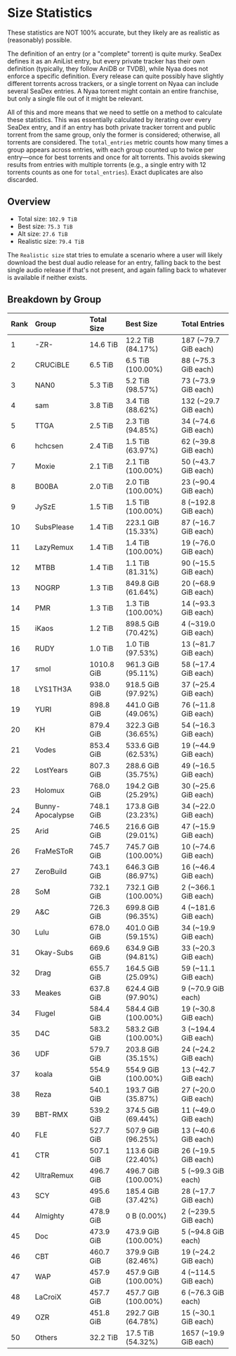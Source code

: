 # Size Statistics

These statistics are NOT 100% accurate, but they likely are as realistic as (reasonably) possible.

The definition of an entry (or a "complete" torrent) is quite murky. SeaDex defines it as an AniList entry, but every private tracker has their own definition (typically, they follow AniDB or TVDB), while Nyaa does not enforce a specific definition. Every release can quite possibly have slightly different torrents across trackers, or a single torrent on Nyaa can include several SeaDex entries. A Nyaa torrent might contain an entire franchise, but only a single file out of it might be relevant.

All of this and more means that we need to settle on a method to calculate these statistics. This was essentially calculated by iterating over every SeaDex entry, and if an entry has both private tracker torrent and public torrent from the same group, only the former is considered; otherwise, all torrents are considered. The `total_entries` metric counts how many times a group appears across entries, with each group counted up to twice per entry—once for best torrents and once for alt torrents. This avoids skewing results from entries with multiple torrents (e.g., a single entry with 12 torrents counts as one for `total_entries`). Exact duplicates are also discarded.

## Overview

- Total size: `102.9 TiB`
- Best size: `75.3 TiB`
- Alt size: `27.6 TiB`
- Realistic size: `79.4 TiB`

The `Realistic size` stat tries to emulate a scenario where a user will likely download the best dual audio release for an entry, falling back to the best single audio release if that's not present, and again falling back to whatever is available if neither exists.


## Breakdown by Group

| Rank | Group            | Total Size | Best Size           | Total Entries         |
| :----| :----------------| :----------| :-------------------| :---------------------|
| 1    | -ZR-             | 14.6 TiB   | 12.2 TiB (84.17%)   | 187 (~79.7 GiB each)  |
| 2    | CRUCiBLE         | 6.5 TiB    | 6.5 TiB (100.00%)   | 88 (~75.3 GiB each)   |
| 3    | NAN0             | 5.3 TiB    | 5.2 TiB (98.57%)    | 73 (~73.9 GiB each)   |
| 4    | sam              | 3.8 TiB    | 3.4 TiB (88.62%)    | 132 (~29.7 GiB each)  |
| 5    | TTGA             | 2.5 TiB    | 2.3 TiB (94.85%)    | 34 (~74.6 GiB each)   |
| 6    | hchcsen          | 2.4 TiB    | 1.5 TiB (63.97%)    | 62 (~39.8 GiB each)   |
| 7    | Moxie            | 2.1 TiB    | 2.1 TiB (100.00%)   | 50 (~43.7 GiB each)   |
| 8    | B00BA            | 2.0 TiB    | 2.0 TiB (100.00%)   | 23 (~90.4 GiB each)   |
| 9    | JySzE            | 1.5 TiB    | 1.5 TiB (100.00%)   | 8 (~192.8 GiB each)   |
| 10   | SubsPlease       | 1.4 TiB    | 223.1 GiB (15.33%)  | 87 (~16.7 GiB each)   |
| 11   | LazyRemux        | 1.4 TiB    | 1.4 TiB (100.00%)   | 19 (~76.0 GiB each)   |
| 12   | MTBB             | 1.4 TiB    | 1.1 TiB (81.31%)    | 90 (~15.5 GiB each)   |
| 13   | NOGRP            | 1.3 TiB    | 849.8 GiB (61.64%)  | 20 (~68.9 GiB each)   |
| 14   | PMR              | 1.3 TiB    | 1.3 TiB (100.00%)   | 14 (~93.3 GiB each)   |
| 15   | iKaos            | 1.2 TiB    | 898.5 GiB (70.42%)  | 4 (~319.0 GiB each)   |
| 16   | RUDY             | 1.0 TiB    | 1.0 TiB (97.53%)    | 13 (~81.7 GiB each)   |
| 17   | smol             | 1010.8 GiB | 961.3 GiB (95.11%)  | 58 (~17.4 GiB each)   |
| 18   | LYS1TH3A         | 938.0 GiB  | 918.5 GiB (97.92%)  | 37 (~25.4 GiB each)   |
| 19   | YURI             | 898.8 GiB  | 441.0 GiB (49.06%)  | 76 (~11.8 GiB each)   |
| 20   | KH               | 879.4 GiB  | 322.3 GiB (36.65%)  | 54 (~16.3 GiB each)   |
| 21   | Vodes            | 853.4 GiB  | 533.6 GiB (62.53%)  | 19 (~44.9 GiB each)   |
| 22   | LostYears        | 807.3 GiB  | 288.6 GiB (35.75%)  | 49 (~16.5 GiB each)   |
| 23   | Holomux          | 768.0 GiB  | 194.2 GiB (25.29%)  | 30 (~25.6 GiB each)   |
| 24   | Bunny-Apocalypse | 748.1 GiB  | 173.8 GiB (23.23%)  | 34 (~22.0 GiB each)   |
| 25   | Arid             | 746.5 GiB  | 216.6 GiB (29.01%)  | 47 (~15.9 GiB each)   |
| 26   | FraMeSToR        | 745.7 GiB  | 745.7 GiB (100.00%) | 10 (~74.6 GiB each)   |
| 27   | ZeroBuild        | 743.1 GiB  | 646.3 GiB (86.97%)  | 16 (~46.4 GiB each)   |
| 28   | SoM              | 732.1 GiB  | 732.1 GiB (100.00%) | 2 (~366.1 GiB each)   |
| 29   | A&C              | 726.3 GiB  | 699.8 GiB (96.35%)  | 4 (~181.6 GiB each)   |
| 30   | Lulu             | 678.0 GiB  | 401.0 GiB (59.15%)  | 34 (~19.9 GiB each)   |
| 31   | Okay-Subs        | 669.6 GiB  | 634.9 GiB (94.81%)  | 33 (~20.3 GiB each)   |
| 32   | Drag             | 655.7 GiB  | 164.5 GiB (25.09%)  | 59 (~11.1 GiB each)   |
| 33   | Meakes           | 637.8 GiB  | 624.4 GiB (97.90%)  | 9 (~70.9 GiB each)    |
| 34   | Flugel           | 584.4 GiB  | 584.4 GiB (100.00%) | 19 (~30.8 GiB each)   |
| 35   | D4C              | 583.2 GiB  | 583.2 GiB (100.00%) | 3 (~194.4 GiB each)   |
| 36   | UDF              | 579.7 GiB  | 203.8 GiB (35.15%)  | 24 (~24.2 GiB each)   |
| 37   | koala            | 554.9 GiB  | 554.9 GiB (100.00%) | 13 (~42.7 GiB each)   |
| 38   | Reza             | 540.1 GiB  | 193.7 GiB (35.87%)  | 27 (~20.0 GiB each)   |
| 39   | BBT-RMX          | 539.2 GiB  | 374.5 GiB (69.44%)  | 11 (~49.0 GiB each)   |
| 40   | FLE              | 527.7 GiB  | 507.9 GiB (96.25%)  | 13 (~40.6 GiB each)   |
| 41   | CTR              | 507.1 GiB  | 113.6 GiB (22.40%)  | 26 (~19.5 GiB each)   |
| 42   | UltraRemux       | 496.7 GiB  | 496.7 GiB (100.00%) | 5 (~99.3 GiB each)    |
| 43   | SCY              | 495.6 GiB  | 185.4 GiB (37.42%)  | 28 (~17.7 GiB each)   |
| 44   | Almighty         | 478.9 GiB  | 0 B (0.00%)         | 2 (~239.5 GiB each)   |
| 45   | Doc              | 473.9 GiB  | 473.9 GiB (100.00%) | 5 (~94.8 GiB each)    |
| 46   | CBT              | 460.7 GiB  | 379.9 GiB (82.46%)  | 19 (~24.2 GiB each)   |
| 47   | WAP              | 457.9 GiB  | 457.9 GiB (100.00%) | 4 (~114.5 GiB each)   |
| 48   | LaCroiX          | 457.7 GiB  | 457.7 GiB (100.00%) | 6 (~76.3 GiB each)    |
| 49   | OZR              | 451.8 GiB  | 292.7 GiB (64.78%)  | 15 (~30.1 GiB each)   |
| 50   | Others           | 32.2 TiB   | 17.5 TiB (54.32%)   | 1657 (~19.9 GiB each) |
